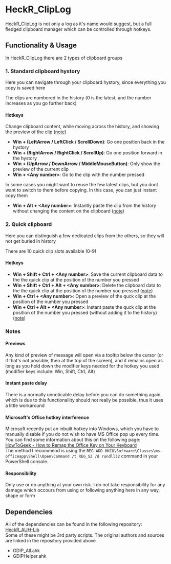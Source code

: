 # HeckR_ClipLog

HeckR_ClipLog is not only a log as it's name would suggest, but a full fledged clipboard manager which can be controlled through hotkeys.

## Functionality & Usage

In HeckR_ClipLog there are 2 types of clipboard groups

### 1. Standard clipboard hystory

Here you can navigate through your clipboard hystory, since everything you copy is saved here

The clips are numbered in the history (0 is the latest, and the number increases as you go further back)

#### Hotkeys

Change clipboard content, while moving across the history, and showing the preview of the clip ([note](####Previews))

- **Win + (LeftArrow / LeftClick / ScrollDown)**: Go one position back in the hystory
- **Win + (RightArrow / RightClick / ScrollUp)**: Go one position forward in the hystory
- **Win + (UpArrow / DownArrow / MiddleMouseButton)**: Only show the preview of the current clip
- **Win + \<Any number\>**: Go to the clip with the number pressed

In some cases you might want to reuse the few latest clips, but you dont want to switch to them before copying. In this case, you can just instant copy them

- **Win + Alt + \<Any number\>**: Instantly paste the clip from the history without changing the content on the clipboard ([note](####Instant-paste-delay))

### 2. Quick clipboard

Here you can distinguish a few dedicated clips from the others, so they will not get buried in history

There are 10 quick clip slots available (0-9)

#### Hotkeys

- **Win + Shift + Ctrl + \<Any number\>**: Save the current clipboard data to the the quick clip at the position of the number you pressed
- **Win + Shift + Ctrl + Alt + \<Any number\>**: Delete the clipboard data to the the quick clip at the position of the number you pressed ([note](####Microsoft's-Office-hotkey-interference))
- **Win + Ctrl + \<Any number\>**: Open a preview of the quck clip at the position of the number you pressed
- **Win + Ctrl + Alt + \<Any number\>**: Instant paste the quck clip at the position of the number you pressed (without adding it to the history) ([note](####Instant-paste-delay))

### Notes

#### Previews

Any kind of preview of message will open via a tooltip below the cursor (or if that's not possible, then at the top of the screen), and it remains open as long as you hold down the modifier keys needed for the hotkey you used (modifier keys include: Win, Shift, Ctrl, Alt)

#### Instant paste delay

There is a normally unnoticable delay before you can do something again, which is due to this functionallity should not really be possible, thus it uses a little workaround

#### Microsoft's Office hotkey interference

Microsoft recently put an inbuilt hotkey into Windows, which you have to manually disable if you do not wish to have MS Office pop up every time. You can find some information about this on the following page: [HowToGeek - How to Remap the Office Key on Your Keyboard](https://www.howtogeek.com/445318/how-to-remap-the-office-key-on-your-keyboard/)  
The method I recommend is using the ```REG ADD HKCU\Software\Classes\ms-officeapp\Shell\Open\Command /t REG_SZ /d rundll32``` command in your PowerShell console.

#### Responsibility
Only use or do anything at your own risk. I do not take responsibility for any damage which occours from using or following anything here in any way, shape or form

## Dependencies

All of the dependencies can be found in the following repository: [HeckR_AUH-Lib](https://github.com/Heck-R/HeckR_AUH-Lib)  
Some of these might be 3rd party scripts. The original authors and sources are linked in the repository provided above

- GDIP_All.ahk
- GDIPHelper.ahk
